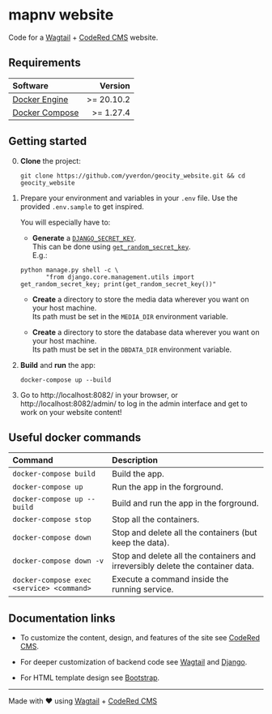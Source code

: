 # mapnv website

Code for a [Wagtail](https://wagtail.io/) +
[CodeRed CMS](https://www.coderedcorp.com/cms/) website.

## Requirements

| Software                                             |     Version | 
|:-----------------------------------------------------|------------:|
| [Docker Engine](https://docs.docker.com/engine/)     |  >= 20.10.2 |
| [Docker Compose](https://docs.docker.com/compose/)   |   >= 1.27.4 |


## Getting started

0. **Clone** the project:
   ```
   git clone https://github.com/yverdon/geocity_website.git && cd geocity_website
   ```

1. Prepare your environment and variables in your `.env` file.
   Use the provided `.env.sample` to get inspired.

   You will especially have to:

   * **Generate** a [`DJANGO_SECRET_KEY`](https://docs.djangoproject.com/en/3.1/ref/settings/#secret-key).    
   This can be done using [`get_random_secret_key`](https://github.com/django/django/blob/3c447b108ac70757001171f7a4791f493880bf5b/django/core/management/utils.py#L82).    
   E.g.:    
   ```
   python manage.py shell -c \
          "from django.core.management.utils import get_random_secret_key; print(get_random_secret_key())"
   ```
   
   * **Create** a directory to store the media data wherever you want
   on your host machine.    
   Its path must be set in the `MEDIA_DIR` environment variable.    
  
   * **Create** a directory to store the database data wherever you want
   on your host machine.    
   Its path must be set in the `DBDATA_DIR` environment variable.  

2. **Build** and **run** the app:
   ```
   docker-compose up --build
   ```

3. Go to http://localhost:8082/ in your browser, or http://localhost:8082/admin/
   to log in the admin interface and get to work on your website content!

## Useful docker commands

| Command                                              | Description  | 
|:-----------------------------------------------------|:-------------|
| `docker-compose build`                     | Build the app.         |
| `docker-compose up`                        | Run the app in the forground.   |
| `docker-compose up --build`                | Build and run the app in the forground.     |
| `docker-compose stop`                      | Stop all the containers.     |
| `docker-compose down`                      | Stop and delete all the containers (but keep the data). |
| `docker-compose down -v`                   | Stop and delete all the containers and irreversibly delete the container data. |
| `docker-compose exec <service> <command>`  | Execute a command inside the running service. |

## Documentation links

* To customize the content, design, and features of the site see
  [CodeRed CMS](https://docs.coderedcorp.com/cms/).

* For deeper customization of backend code see
  [Wagtail](http://docs.wagtail.io/) and
  [Django](https://docs.djangoproject.com/).

* For HTML template design see [Bootstrap](https://getbootstrap.com/).

---

Made with ♥ using [Wagtail](https://wagtail.io/) +
[CodeRed CMS](https://www.coderedcorp.com/cms/)
